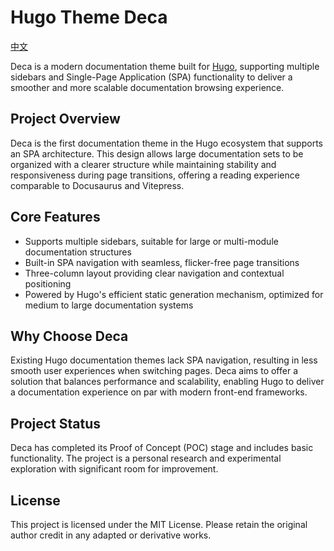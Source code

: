 # Hugo Theme Deca

[中文](https://github.com/zhenshuo2021/hugo-theme-deca/blob/main/README.zh-TW.md)

Deca is a modern documentation theme built for [Hugo](https://gohugo.io/), supporting multiple sidebars and Single-Page Application (SPA) functionality to deliver a smoother and more scalable documentation browsing experience.

## Project Overview

Deca is the first documentation theme in the Hugo ecosystem that supports an SPA architecture. This design allows large documentation sets to be organized with a clearer structure while maintaining stability and responsiveness during page transitions, offering a reading experience comparable to Docusaurus and Vitepress.

## Core Features

* Supports multiple sidebars, suitable for large or multi-module documentation structures
* Built-in SPA navigation with seamless, flicker-free page transitions
* Three-column layout providing clear navigation and contextual positioning
* Powered by Hugo's efficient static generation mechanism, optimized for medium to large documentation systems

## Why Choose Deca

Existing Hugo documentation themes lack SPA navigation, resulting in less smooth user experiences when switching pages. Deca aims to offer a solution that balances performance and scalability, enabling Hugo to deliver a documentation experience on par with modern front-end frameworks.

## Project Status

Deca has completed its Proof of Concept (POC) stage and includes basic functionality. The project is a personal research and experimental exploration with significant room for improvement.

## License

This project is licensed under the MIT License. Please retain the original author credit in any adapted or derivative works.
